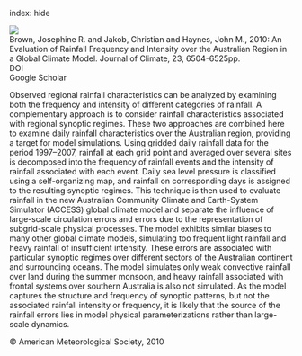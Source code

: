 index: hide

<div class="Citation">
    <div class="Citation-thumb CitationThumb-linked"  data-href="https://doi.org/10.1175/2010jcli3571.1">
      <img src="https://static.claimspace.cloud/climate-study-static/refs/thumbs/9/Brown_et_al_2010b-thumb.png" />
    </div>

  <div class="Citation-body">
    <div class="Citation-text">Brown, Josephine R. and Jakob, Christian and Haynes, John M., 2010: An Evaluation of Rainfall Frequency and Intensity over the Australian Region in a Global Climate Model. <span class="Article-journal">Journal of Climate, </span><span class="Article-volume">23, </span>6504-6525pp.</div>
    <div class="Citation-links">
      <div class="CitationLink" data-href="https://doi.org/10.1175/2010jcli3571.1">
        <div class="CitationLink-icon CitationLink-Doi"></div>
        <div class="CitationLink-text">DOI</div>
      </div>
      <div class="CitationLink" data-href="https://scholar.google.com/scholar?q=10.1175/2010jcli3571.1">
        <div class="CitationLink-icon CitationLink-Scholar"></div>
        <div class="CitationLink-text">Google Scholar</div>
      </div>
    </div>
  </div>
</div>

Observed regional rainfall characteristics can be analyzed by examining both the frequency and intensity of different categories of rainfall. A complementary approach is to consider rainfall characteristics associated with regional synoptic regimes. These two approaches are combined here to examine daily rainfall characteristics over the Australian region, providing a target for model simulations. Using gridded daily rainfall data for the period 1997–2007, rainfall at each grid point and averaged over several sites is decomposed into the frequency of rainfall events and the intensity of rainfall associated with each event. Daily sea level pressure is classified using a self-organizing map, and rainfall on corresponding days is assigned to the resulting synoptic regimes. This technique is then used to evaluate rainfall in the new Australian Community Climate and Earth-System Simulator (ACCESS) global climate model and separate the influence of large-scale circulation errors and errors due to the representation of subgrid-scale physical processes. The model exhibits similar biases to many other global climate models, simulating too frequent light rainfall and heavy rainfall of insufficient intensity. These errors are associated with particular synoptic regimes over different sectors of the Australian continent and surrounding oceans. The model simulates only weak convective rainfall over land during the summer monsoon, and heavy rainfall associated with frontal systems over southern Australia is also not simulated. As the model captures the structure and frequency of synoptic patterns, but not the associated rainfall intensity or frequency, it is likely that the source of the rainfall errors lies in model physical parameterizations rather than large-scale dynamics.

<div class="Citation-copy">
&copy; American Meteorological Society, 2010
</div>